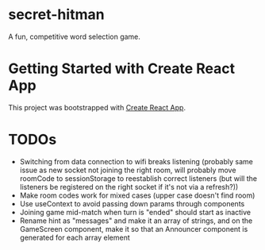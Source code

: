 # secret-hitman
A fun, competitive word selection game. 

# Getting Started with Create React App

This project was bootstrapped with [Create React App](https://github.com/facebook/create-react-app).

# TODOs
* Switching from data connection to wifi breaks listening (probably same issue as new socket not joining the right room, will probably move roomCode to sessionStorage to reestablish correct listeners (but will the listeners be registered on the right socket if it's not via a refresh?))
* Make room codes work for mixed cases (upper case doesn't find room)
* Use useContext to avoid passing down params through components
* Joining game mid-match when turn is "ended" should start as inactive
* Rename hint as "messages" and make it an array of strings, and on the GameScreen component, make it so that an Announcer component is generated for each array element